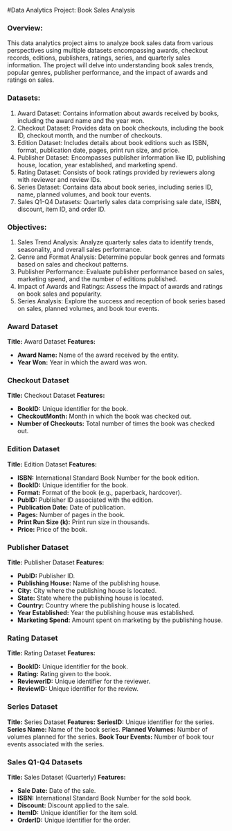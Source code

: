 #Data Analytics Project: Book Sales Analysis

### Overview:
This data analytics project aims to analyze book sales data from various perspectives using multiple datasets encompassing awards, checkout records, editions, publishers, ratings, series, and quarterly sales information. The project will delve into understanding book sales trends, popular genres, publisher performance, and the impact of awards and ratings on sales.

### Datasets:
1. Award Dataset: Contains information about awards received by books, including the award name and the year won.
2. Checkout Dataset: Provides data on book checkouts, including the book ID, checkout month, and the number of checkouts.
3. Edition Dataset: Includes details about book editions such as ISBN, format, publication date, pages, print run size, and price.
4. Publisher Dataset: Encompasses publisher information like ID, publishing house, location, year established, and marketing spend.
5. Rating Dataset: Consists of book ratings provided by reviewers along with reviewer and review IDs.
6. Series Dataset: Contains data about book series, including series ID, name, planned volumes, and book tour events.
7. Sales Q1-Q4 Datasets: Quarterly sales data comprising sale date, ISBN, discount, item ID, and order ID.

### Objectives:

1. Sales Trend Analysis: Analyze quarterly sales data to identify trends, seasonality, and overall sales performance.
2. Genre and Format Analysis: Determine popular book genres and formats based on sales and checkout patterns.
3. Publisher Performance: Evaluate publisher performance based on sales, marketing spend, and the number of editions published.
4. Impact of Awards and Ratings: Assess the impact of awards and ratings on book sales and popularity.
5. Series Analysis: Explore the success and reception of book series based on sales, planned volumes, and book tour events.

### Award Dataset

**Title:** Award Dataset
**Features:**
- **Award Name:** Name of the award received by the entity.
- **Year Won:** Year in which the award was won.

### Checkout Dataset

**Title:** Checkout Dataset
**Features:**
- **BookID:** Unique identifier for the book.
- **CheckoutMonth:** Month in which the book was checked out.
- **Number of Checkouts:** Total number of times the book was checked out.

### Edition Dataset
**Title:** Edition Dataset
**Features:**
- **ISBN:** International Standard Book Number for the book edition.
- **BookID:** Unique identifier for the book.
- **Format:** Format of the book (e.g., paperback, hardcover).
- **PubID:** Publisher ID associated with the edition.
- **Publication Date:** Date of publication.
- **Pages:** Number of pages in the book.
- **Print Run Size (k):** Print run size in thousands.
- **Price:** Price of the book.

### Publisher Dataset
**Title:** Publisher Dataset
**Features:**
- **PubID:** Publisher ID.
- **Publishing House:** Name of the publishing house.
- **City:** City where the publishing house is located.
- **State:** State where the publishing house is located.
- **Country:** Country where the publishing house is located.
- **Year Established:** Year the publishing house was established.
- **Marketing Spend:** Amount spent on marketing by the publishing house.

### Rating Dataset
**Title:** Rating Dataset
**Features:**
- **BookID:** Unique identifier for the book.
- **Rating:** Rating given to the book.
- **ReviewerID:** Unique identifier for the reviewer.
- **ReviewID:** Unique identifier for the review.

### Series Dataset
**Title:** Series Dataset
**Features:**
**SeriesID:** Unique identifier for the series.
**Series Name:** Name of the book series.
**Planned Volumes:** Number of volumes planned for the series.
**Book Tour Events:** Number of book tour events associated with the series.

### Sales Q1-Q4 Datasets
**Title:** Sales Dataset (Quarterly)
**Features:**
- **Sale Date:** Date of the sale.
- **ISBN:** International Standard Book Number for the sold book.
- **Discount:** Discount applied to the sale.
- **ItemID:** Unique identifier for the item sold.
- **OrderID:** Unique identifier for the order.

